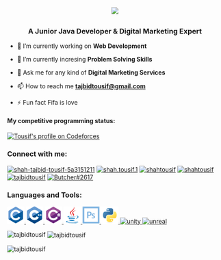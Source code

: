 <h1 align="center">
  <a href="https://git.io/typing-svg">
    <img src="https://readme-typing-svg.herokuapp.com/?lines=Good+To+See+You+Here!+👋;This+is+Shah+Tajbid+Tousif;&center=true&size=25">
  </a>
<h3 align="center">A Junior Java Developer & Digital Marketing Expert</h3>



- 🔭 I’m currently working on **Web Development**

- 🌱 I’m currently incresing **Problem Solving Skills**

- 💬 Ask me for any kind of **Digital Marketing Services**

- 📫 How to reach me **tajbidtousif@gmail.com**
  
- ⚡ Fun fact Fifa is love 
  



<p>
  
  <h4 align="left">My competitive programming status:</h4>

<a href="https://codeforces.com/profile/tajbidtousif"><img src="https://img.shields.io/badge/dynamic/json?&color=1f8acb&logo=codeforces&label=Codeforces&url=https://competitive-coding-api.herokuapp.com/api/codeforces/tajbidtousif&query=%24.rating&prefix=Rating%20&style=for-the-badge&cacheSeconds=86400" alt="Tousif's profile on Codeforces" title="Tousif's profile on Codeforces"></a>
  </p>

<h3 align="left">Connect with me:</h3>
<p align="left">
<a href="https://linkedin.com/in/shah-tajbid-tousif-5a3151211" target="blank"><img align="center" src="https://raw.githubusercontent.com/rahuldkjain/github-profile-readme-generator/master/src/images/icons/Social/linked-in-alt.svg" alt="shah-tajbid-tousif-5a3151211" height="30" width="40" /></a>
<a href="https://fb.com/shah.tousif.1" target="blank"><img align="center" src="https://raw.githubusercontent.com/rahuldkjain/github-profile-readme-generator/master/src/images/icons/Social/facebook.svg" alt="shah.tousif.1" height="30" width="40" /></a>
<a href="https://instagram.com/shahtousif" target="blank"><img align="center" src="https://raw.githubusercontent.com/rahuldkjain/github-profile-readme-generator/master/src/images/icons/Social/instagram.svg" alt="shahtousif" height="30" width="40" /></a>
<a href="https://www.codechef.com/users/shahtousif" target="blank"><img align="center" src="https://cdn.jsdelivr.net/npm/simple-icons@3.1.0/icons/codechef.svg" alt="shahtousif" height="30" width="40" /></a>
<a href="https://codeforces.com/profile/tajbidtousif" target="blank"><img align="center" src="https://cdn.jsdelivr.net/npm/simple-icons@3.0.1/icons/codeforces.svg" alt="tajbidtousif" height="30" width="40" /></a>
<a href="https://discord.gg/Butcher#2617" target="blank"><img align="center" src="https://raw.githubusercontent.com/rahuldkjain/github-profile-readme-generator/master/src/images/icons/Social/discord.svg" alt="Butcher#2617" height="30" width="40" /></a>
</p>

<h3 align="left">Languages and Tools:</h3>
<p align="left"> <a href="https://www.cprogramming.com/" target="_blank"> <img src="https://raw.githubusercontent.com/devicons/devicon/master/icons/c/c-original.svg" alt="c" width="40" height="40"/> </a> <a href="https://www.w3schools.com/cpp/" target="_blank"> <img src="https://raw.githubusercontent.com/devicons/devicon/master/icons/cplusplus/cplusplus-original.svg" alt="cplusplus" width="40" height="40"/> </a> <a href="https://www.w3schools.com/cs/" target="_blank"> <img src="https://raw.githubusercontent.com/devicons/devicon/master/icons/csharp/csharp-original.svg" alt="csharp" width="40" height="40"/> </a> <a href="https://www.java.com" target="_blank"> <img src="https://raw.githubusercontent.com/devicons/devicon/master/icons/java/java-original.svg" alt="java" width="40" height="40"/> </a> <a href="https://www.photoshop.com/en" target="_blank"> <img src="https://raw.githubusercontent.com/devicons/devicon/master/icons/photoshop/photoshop-line.svg" alt="photoshop" width="40" height="40"/> </a> <a href="https://www.python.org" target="_blank"> <img src="https://raw.githubusercontent.com/devicons/devicon/master/icons/python/python-original.svg" alt="python" width="40" height="40"/> </a> <a href="https://unity.com/" target="_blank"> <img src="https://www.vectorlogo.zone/logos/unity3d/unity3d-icon.svg" alt="unity" width="40" height="40"/> </a> <a href="https://unrealengine.com/" target="_blank"> <img src="https://raw.githubusercontent.com/kenangundogan/fontisto/036b7eca71aab1bef8e6a0518f7329f13ed62f6b/icons/svg/brand/unreal-engine.svg" alt="unreal" width="40" height="40"/> </a> </p>

<p><img align="left" src="https://github-readme-stats.vercel.app/api/top-langs?username=tajbidtousif&show_icons=true&locale=en&layout=compact" alt="tajbidtousif" /></p>

<p>&nbsp;<img align="center" src="https://github-readme-stats.vercel.app/api?username=tajbidtousif&show_icons=true&locale=en" alt="tajbidtousif" /></p>

<p><img align="center" src="https://github-readme-streak-stats.herokuapp.com/?user=tajbidtousif&" alt="tajbidtousif" /></p>
